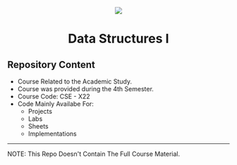 <p align="center">
<img src="https://res.cloudinary.com/practicaldev/image/fetch/s--VW0dCfTl--/c_limit%2Cf_auto%2Cfl_progressive%2Cq_auto%2Cw_880/https://cdn-images-1.medium.com/max/1000/1*97KXRr1DoijfrfJIcYnF9g.png">
</p>

# <p align="center">Data Structures I</p>
## Repository Content
- Course Related to the Academic Study.
- Course was provided during the 4th Semester.
- Course Code: CSE - X22
- Code Mainly Availabe For:
   - Projects
   - Labs
   - Sheets
   - Implementations
***
NOTE: This Repo Doesn't Contain The Full Course Material.
